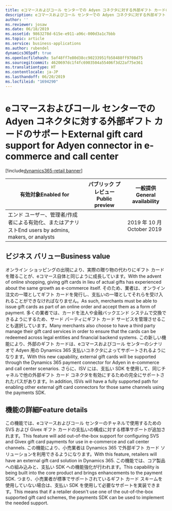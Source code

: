 ```yaml
---
title: eコマースおよびコール センターでの Adyen コネクタに対する外部ギフト カードのサポート
description: eコマースおよびコール センターでの Adyen コネクタに対する外部ギフト カードのサポート
author: ''
ms.reviewer: josaw
ms.date: 06/18/2019
ms.assetid: 9863278d-615e-e911-a96c-000d3a1c7bbb
ms.topic: article
ms.service: business-applications
ms.author: rubendel
dynamics365pdf: true
ms.openlocfilehash: 5af48ff7e80d38cc90233951fb58488ff9708d75
ms.sourcegitcommit: 4620697dc1f4fc6903504a55406f3d22af75e361
ms.translationtype: HT
ms.contentlocale: ja-JP
ms.lasthandoff: 06/20/2019
ms.locfileid: "1694290"
---
```

# <a name="external-gift-card-support-for-adyen-connector-in-e-commerce-and-call-center"></a><span data-ttu-id="91edc-103">eコマースおよびコール センターでの Adyen コネクタに対する外部ギフト カードのサポート</span><span class="sxs-lookup"><span data-stu-id="91edc-103">External gift card support for Adyen connector in e-commerce and call center</span></span>
[!include[dynamics365-retail banner](../includes/dynamics365-retail.md)]

| <span data-ttu-id="91edc-104">有効対象</span><span class="sxs-lookup"><span data-stu-id="91edc-104">Enabled for</span></span>    |  <span data-ttu-id="91edc-105">パブリック プレビュー</span><span class="sxs-lookup"><span data-stu-id="91edc-105">Public preview</span></span> | <span data-ttu-id="91edc-106">一般提供</span><span class="sxs-lookup"><span data-stu-id="91edc-106">General availability</span></span> | 
| ---------- | ---------- |---------- |
|<span data-ttu-id="91edc-107">エンド ユーザー、管理者/作成者による有効化、またはアナリスト</span><span class="sxs-lookup"><span data-stu-id="91edc-107">End users by admins, makers, or analysts</span></span>|| <span data-ttu-id="91edc-108">2019 年 10 月</span><span class="sxs-lookup"><span data-stu-id="91edc-108">October 2019</span></span>|


## <a name="business-value"></a><span data-ttu-id="91edc-109">ビジネス バリュー</span><span class="sxs-lookup"><span data-stu-id="91edc-109">Business value</span></span>
<!-- bv start -->
<span data-ttu-id="91edc-110">オンライン ショッピングの出現により、実際の贈り物の代わりにギフト カードを贈ることが、eコマース自体と同じように成長しています。</span><span class="sxs-lookup"><span data-stu-id="91edc-110">With the advent of online shopping, giving gift cards in lieu of actual gifts has experienced about the same growth as e-commerce itself.</span></span> <span data-ttu-id="91edc-111">そのため、業者は、オンライン注文の一環としてギフト カードを発行し、支払いの一環としてそれらを受け入れることができなければなりません。</span><span class="sxs-lookup"><span data-stu-id="91edc-111">As such, merchants must be able to issue gift cards as part of an online order and accept them as a form of payment.</span></span> <span data-ttu-id="91edc-112">多くの業者では、カードを法人や金融バックエンド システムで交換できるようにするため、サード パーティにギフト カード サービスを管理させることも選択しています。</span><span class="sxs-lookup"><span data-stu-id="91edc-112">Many merchants also choose to have a third party manage their gift card services in order to ensure that the cards can be redeemed across legal entities and financial backend systems.</span></span> <span data-ttu-id="91edc-113">この新しい機能により、外部のギフト カードは、eコマースおよびコール センターのシナリオで Adyen 用の Dynamics 365 支払いコネクタによってサポートされるようになります。</span><span class="sxs-lookup"><span data-stu-id="91edc-113">With this new capability, external gift cards will be supported through the Dynamics 365 payment connector for Adyen in e-commerce and call center scenarios.</span></span> <span data-ttu-id="91edc-114">さらに、ISV には、支払い SDK を使用して、同じチャネルで他の外部ギフト カード コネクタを有効にするための完全にサポートされたパスがあります。</span><span class="sxs-lookup"><span data-stu-id="91edc-114">In addition, ISVs will have a fully supported path for enabling other external gift card connectors for those same channels using the payments SDK.</span></span> 
<!-- bv end -->



## <a name="feature-details"></a><span data-ttu-id="91edc-115">機能の詳細</span><span class="sxs-lookup"><span data-stu-id="91edc-115">Feature details</span></span>
<!--feature detail start -->
<span data-ttu-id="91edc-116">この機能では、eコマースおよびコール センターのチャネルで使用するための SVS および Givex ギフト カードの支払いの構成に対する標準サポートが追加されます。</span><span class="sxs-lookup"><span data-stu-id="91edc-116">This feature will add out-of-the-box support for configuring SVS and Givex gift card payments for use in e-commerce and call center channels.</span></span> <span data-ttu-id="91edc-117">この機能により、小売業者は Dynamics 365 で外部ギフト カード ソリューションを利用できるようになります。</span><span class="sxs-lookup"><span data-stu-id="91edc-117">With this feature, retailers will have an external gift card solution in Dynamics 365.</span></span> <span data-ttu-id="91edc-118">この機能では、コア製品への組み込みと、支払い SDK への機能強化が行われます。</span><span class="sxs-lookup"><span data-stu-id="91edc-118">This capability is being built into the core product and brings enhancements to the payment SDK.</span></span> <span data-ttu-id="91edc-119">つまり、小売業者が標準でサポートされているギフト カード スキームを使用していない場合は、支払い SDK を使用して必要なサポートを実装できます。</span><span class="sxs-lookup"><span data-stu-id="91edc-119">This means that if a retailer doesn't use one of the out-of-the-box supported gift card schemes, the payments SDK can be used to implement the needed support.</span></span>
<!--feature detail end -->










